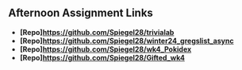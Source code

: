 ## Afternoon Assignment Links

* **[Repo]https://github.com/Spiegel28/trivialab**
* **[Repo]https://github.com/Spiegel28/winter24_gregslist_async**
* **[Repo]https://github.com/Spiegel28/wk4_Pokidex**
* **[Repo]https://github.com/Spiegel28/Gifted_wk4**
